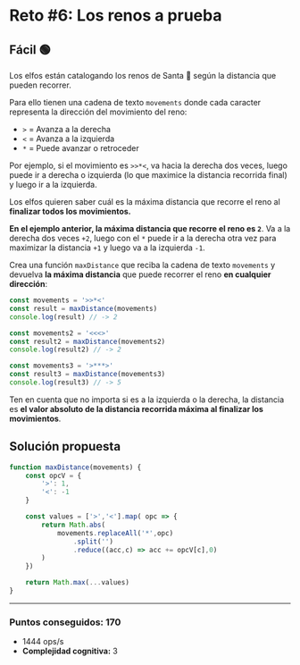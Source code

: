 # Reto #6: Los renos a prueba

## Fácil 🟢

Los elfos están catalogando los renos de Santa 🦌 según la distancia que pueden recorrer.

Para ello tienen una cadena de texto `movements` donde cada caracter representa la dirección del movimiento del reno:

* `>` = Avanza a la derecha
* `<` = Avanza a la izquierda
* `*` = Puede avanzar o retroceder

Por ejemplo, si el movimiento es `>>*<`, va hacia la derecha dos veces, luego puede ir a derecha o izquierda (lo que maximice la distancia recorrida final) y luego ir a la izquierda.

Los elfos quieren saber cuál es la máxima distancia que recorre el reno al **finalizar todos los movimientos.**

**En el ejemplo anterior, la máxima distancia que recorre el reno es `2`**. Va a la derecha dos veces `+2`, luego con el `*` puede ir a la derecha otra vez para maximizar la distancia `+1` y luego va a la izquierda `-1`.

Crea una función `maxDistance` que reciba la cadena de texto `movements` y devuelva **la máxima distancia** que puede recorrer el reno **en cualquier dirección**:

```javascript
const movements = '>>*<'
const result = maxDistance(movements)
console.log(result) // -> 2

const movements2 = '<<<>'
const result2 = maxDistance(movements2)
console.log(result2) // -> 2

const movements3 = '>***>'
const result3 = maxDistance(movements3)
console.log(result3) // -> 5
```

Ten en cuenta que no importa si es a la izquierda o la derecha, la distancia es **el valor absoluto de la distancia recorrida máxima al finalizar los movimientos**.

## Solución propuesta

```javascript
function maxDistance(movements) {
    const opcV = {
        '>': 1,
        '<': -1 
    }

    const values = ['>','<'].map( opc => { 
        return Math.abs(
            movements.replaceAll('*',opc)
                .split('')
                .reduce((acc,c) => acc += opcV[c],0)
        )
    })

    return Math.max(...values)
}
```

---

### Puntos conseguidos: 170

* 1444 ops/s
* **Complejidad cognitiva:** 3
